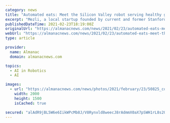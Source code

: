 ```yaml
---
category: news
title: "Automated eats: Meet the Silicon Valley robot serving healthy grain bowls for $4.99"
excerpt: "Mezli, a local startup founded by current and former Stanford students, wants to use robotics to make cheap, convenient, high-quality food available to the masses."
publishedDateTime: 2021-02-23T18:19:00Z
originalUrl: "https://almanacnews.com/news/2021/02/23/automated-eats-meet-the-silicon-valley-robot-serving-healthy-grain-bowls-for-499"
webUrl: "https://almanacnews.com/news/2021/02/23/automated-eats-meet-the-silicon-valley-robot-serving-healthy-grain-bowls-for-499"
type: article

provider:
  name: Almanac
  domain: almanacnews.com

topics:
  - AI in Robotics
  - AI

images:
  - url: "https://almanacnews.com/news/photos/2021/february/23/50825_col.jpg"
    width: 2000
    height: 1500
    isCached: true

secured: "alAdR9jBL5W6e6IikWPcMb8J/V8Rynxld8weecJ8rAdmmX0aX7pSWH1rL8s2QnfP79XhhiwFfk1hJYLslDkDK1RshgRyRhhjGHO5PkYiJ0boakL8Llekq/+X0XafwWga8QQEYy/TlQG5Rb0oTDoskao1lz7/SUdS37U51mJtGH6VzceUzJJ71zHHT/vdlc5Oeqa8ipLzrRjqaXXoizV0M0E0SoRCGKq9HmKXsjzP4rIFf0KWL3qNfBZJDQ7/Ayh2kBtAKdmS06sHpQ4ueYJUJ4KNhXcF+nhfajWsj+ri0xQ9ZtkBE1e9KbN76/DDiAARA2A6IVzOFsdLhX8zNNQ2lthr95BXh+gHI/dVOxrSzRI=;Hhyks37HEfzl2dk4bZ9C7w=="
---
```


